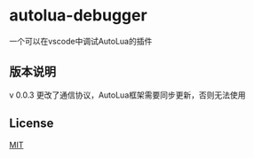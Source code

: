 # autolua-debugger

一个可以在vscode中调试AutoLua的插件
## 版本说明
v 0.0.3 更改了通信协议，AutoLua框架需要同步更新，否则无法使用

## License
[MIT](LICENSE)

